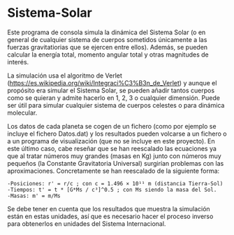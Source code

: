 # Sistema-Solar
Este programa de consola simula la dinámica del Sistema Solar (o en general de cualquier sistema de cuerpos sometidos únicamente a las fuerzas gravitatiorias que se ejercen entre ellos). Además, se pueden calcular la energía total, momento angular total y otras magnitudes de interés.

La simulación usa el algoritmo de Verlet (https://es.wikipedia.org/wiki/Integraci%C3%B3n_de_Verlet) y aunque el propósito era simular el Sistema Solar, se pueden añadir tantos cuerpos como se quieran y admite hacerlo en 1, 2, 3 o cualquier dimensión. Puede ser útil para simular cualquier sistema de cuerpos celestes o para dinámica molecular.

Los datos de cada planeta se cogen de un fichero (como por ejemplo se incluye el fichero Datos.dat) y los resultados pueden volcarse a un fichero o a un programa de visualización (que no se incluye en este proyecto). En este último caso, cabe reseñar que se han reescalado las ecuaciones ya que al tratar números muy grandes (masas en Kg) junto con números muy pequeños (la Constante Gravitatoria Universal) surgirían problemas con las aproximaciones. Concretamente se han reescalado de la siguiente forma:
    
    -Posiciones: r' = r/c ; con c = 1.496 × 10¹¹ m (distancia Tierra-Sol)
    -Tiempos: t' = t * [G*Ms / c³]^0.5 ; con Ms siendo la masa del Sol.
    -Masas: m' = m/Ms
    
Se debe tener en cuenta que los resultados que muestra la simulación están en estas unidades, así que es necesario hacer el proceso inverso para obtenerlos en unidades del Sistema Internacional.
